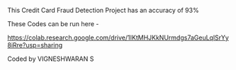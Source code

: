This Credit Card Fraud Detection Project has an accuracy of 93%

These Codes can be run here -

https://colab.research.google.com/drive/1IKtMHJKkNUrmdgs7aGeuLqlSrYy8iRre?usp=sharing

Coded by VIGNESHWARAN S
